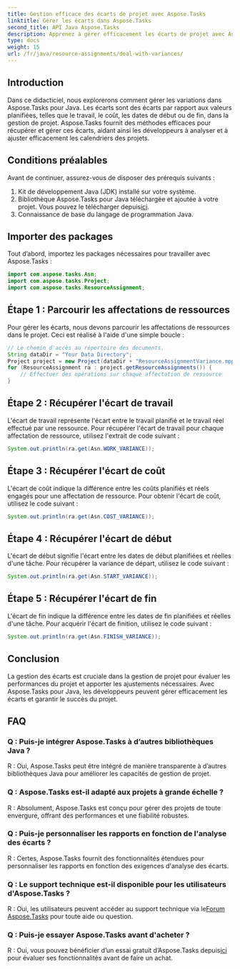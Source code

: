 ```yaml
---
title: Gestion efficace des écarts de projet avec Aspose.Tasks
linktitle: Gérer les écarts dans Aspose.Tasks
second_title: API Java Aspose.Tasks
description: Apprenez à gérer efficacement les écarts de projet avec Aspose.Tasks pour Java. Gérez les écarts de travail, de coûts, de début et de fin sans effort.
type: docs
weight: 15
url: /fr/java/resource-assignments/deal-with-variances/
---
```

## Introduction
Dans ce didacticiel, nous explorerons comment gérer les variations dans Aspose.Tasks pour Java. Les écarts sont des écarts par rapport aux valeurs planifiées, telles que le travail, le coût, les dates de début ou de fin, dans la gestion de projet. Aspose.Tasks fournit des méthodes efficaces pour récupérer et gérer ces écarts, aidant ainsi les développeurs à analyser et à ajuster efficacement les calendriers des projets.
## Conditions préalables
Avant de continuer, assurez-vous de disposer des prérequis suivants :
1. Kit de développement Java (JDK) installé sur votre système.
2.  Bibliothèque Aspose.Tasks pour Java téléchargée et ajoutée à votre projet. Vous pouvez le télécharger depuis[ici](https://releases.aspose.com/tasks/java/).
3. Connaissance de base du langage de programmation Java.
## Importer des packages
Tout d’abord, importez les packages nécessaires pour travailler avec Aspose.Tasks :
```java
import com.aspose.tasks.Asn;
import com.aspose.tasks.Project;
import com.aspose.tasks.ResourceAssignment;

```
## Étape 1 : Parcourir les affectations de ressources
Pour gérer les écarts, nous devons parcourir les affectations de ressources dans le projet. Ceci est réalisé à l'aide d'une simple boucle :
```java
// Le chemin d'accès au répertoire des documents.
String dataDir = "Your Data Directory";
Project project = new Project(dataDir + "ResourceAssignmentVariance.mpp");
for (ResourceAssignment ra : project.getResourceAssignments()) {
    // Effectuer des opérations sur chaque affectation de ressource
}
```
## Étape 2 : Récupérer l'écart de travail
L'écart de travail représente l'écart entre le travail planifié et le travail réel effectué par une ressource. Pour récupérer l'écart de travail pour chaque affectation de ressource, utilisez l'extrait de code suivant :
```java
System.out.println(ra.get(Asn.WORK_VARIANCE));
```
## Étape 3 : Récupérer l'écart de coût
L'écart de coût indique la différence entre les coûts planifiés et réels engagés pour une affectation de ressource. Pour obtenir l'écart de coût, utilisez le code suivant :
```java
System.out.println(ra.get(Asn.COST_VARIANCE));
```
## Étape 4 : Récupérer l'écart de début
L'écart de début signifie l'écart entre les dates de début planifiées et réelles d'une tâche. Pour récupérer la variance de départ, utilisez le code suivant :
```java
System.out.println(ra.get(Asn.START_VARIANCE));
```
## Étape 5 : Récupérer l'écart de fin
L'écart de fin indique la différence entre les dates de fin planifiées et réelles d'une tâche. Pour acquérir l'écart de finition, utilisez le code suivant :
```java
System.out.println(ra.get(Asn.FINISH_VARIANCE));
```
## Conclusion
La gestion des écarts est cruciale dans la gestion de projet pour évaluer les performances du projet et apporter les ajustements nécessaires. Avec Aspose.Tasks pour Java, les développeurs peuvent gérer efficacement les écarts et garantir le succès du projet.
## FAQ
### Q : Puis-je intégrer Aspose.Tasks à d’autres bibliothèques Java ?
R : Oui, Aspose.Tasks peut être intégré de manière transparente à d’autres bibliothèques Java pour améliorer les capacités de gestion de projet.
### Q : Aspose.Tasks est-il adapté aux projets à grande échelle ?
R : Absolument, Aspose.Tasks est conçu pour gérer des projets de toute envergure, offrant des performances et une fiabilité robustes.
### Q : Puis-je personnaliser les rapports en fonction de l'analyse des écarts ?
R : Certes, Aspose.Tasks fournit des fonctionnalités étendues pour personnaliser les rapports en fonction des exigences d'analyse des écarts.
### Q : Le support technique est-il disponible pour les utilisateurs d'Aspose.Tasks ?
 R : Oui, les utilisateurs peuvent accéder au support technique via le[Forum Aspose.Tasks](https://forum.aspose.com/c/tasks/15) pour toute aide ou question.
### Q : Puis-je essayer Aspose.Tasks avant d'acheter ?
 R : Oui, vous pouvez bénéficier d’un essai gratuit d’Aspose.Tasks depuis[ici](https://releases.aspose.com/) pour évaluer ses fonctionnalités avant de faire un achat.